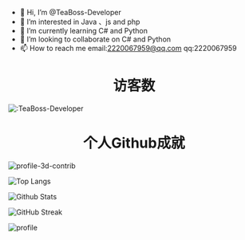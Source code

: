 - 👋 Hi, I’m @TeaBoss-Developer
- 👀 I’m interested in Java 、js and php
- 🌱 I’m currently learning C# and Python
- 💞️ I’m looking to collaborate on C# and Python
- 📫 How to reach me email:2220067959@qq.com  qq:2220067959



<h1 align="center">访客数</h1>

![:TeaBoss-Developer](https://count.getloli.com/get/@TeaBoss-Developer?theme=rule34)

<h1 align="center">个人Github成就</h1>

![profile-3d-contrib](https://TeaBoss-Developer.pages.dev/profile-3d-contrib/profile-night-rainbow.svg)

![Top Langs](https://github-readme-stats.vercel.app/api/top-langs/?username=TeaBoss-Developer&show_icons=true&count_private=true&title_color=000000&text_color=000000&bg_color=50,ff6b6b,ffb56b,ffff66,66ff66,66ffa3,66ffff,6bb5ff,6b6bff,a66bff,ff66ff)

![Github Stats](https://github-readme-stats.vercel.app/api?username=TeaBoss-Developer&title_color=000000&text_color=000000&layout=compact&width=100%&bg_color=30,ff6b6b,ffff66,66ff66,66ffa3,66ffff,6bb5ff,6b6bff,a66bff,ff66ff)

![GitHub Streak](https://github-readme-streak-stats.herokuapp.com?user=TeaBoss-Developer&theme=synthwave&date_format=%5BY.%5Dn.j)

![profile](https://github-profile-trophy.vercel.app/?username=TeaBoss-Developer&margin-w=28)
